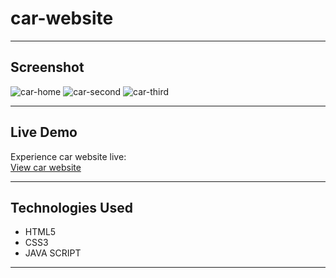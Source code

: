 # car-website

---

## Screenshot

![car-home](https://github.com/user-attachments/assets/6f6c4c23-8fe2-416d-baa8-bf3916543e37)
![car-second](https://github.com/user-attachments/assets/4f2ddbdc-4984-43e5-9146-c84499432b47)
![car-third](https://github.com/user-attachments/assets/06d1aeb2-2e7b-4b9f-9247-c673d05327ea)

---
## Live Demo

Experience car website live:  
[View car website](https://navas28.github.io/car-website/) 


---

## Technologies Used

- HTML5
- CSS3
- JAVA SCRIPT

---
